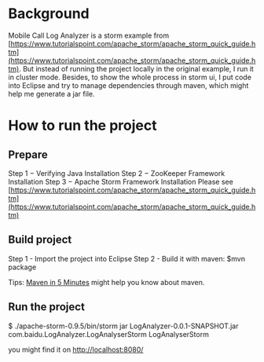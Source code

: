 # Background
Mobile Call Log Analyzer is a storm example from [https://www.tutorialspoint.com/apache_storm/apache_storm_quick_guide.htm](https://www.tutorialspoint.com/apache_storm/apache_storm_quick_guide.htm).
But instead of running the project locally in the original example, I run it in cluster mode. Besides, to show the whole process in storm ui, I put code into Eclipse and try to manage dependencies through maven, which might help me generate a jar file.

# How to run the project
## Prepare
Step 1 − Verifying Java Installation
Step 2 − ZooKeeper Framework Installation
Step 3 − Apache Storm Framework Installation
Please see [https://www.tutorialspoint.com/apache_storm/apache_storm_quick_guide.htm](https://www.tutorialspoint.com/apache_storm/apache_storm_quick_guide.htm)


## Build project
Step 1 - Import the project into Eclipse
Step 2 - Build it with maven: $mvn package

Tips: [Maven in 5 Minutes](http://maven.apache.org/guides/getting-started/maven-in-five-minutes.html) might help you know about maven.
## Run the project
$ ./apache-storm-0.9.5/bin/storm jar LogAnalyzer-0.0.1-SNAPSHOT.jar com.baidu.LogAnalyzer.LogAnalyserStorm LogAnalyserStorm

you might find it on [http://localhost:8080/](http://localhost:8080/)